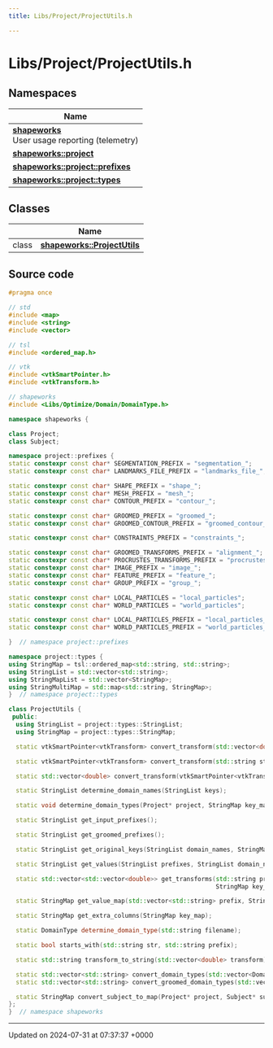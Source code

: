 ```yaml
---
title: Libs/Project/ProjectUtils.h

---
```


# Libs/Project/ProjectUtils.h



## Namespaces

| Name           |
| -------------- |
| **[shapeworks](../Namespaces/namespaceshapeworks.md)** <br>User usage reporting (telemetry)  |
| **[shapeworks::project](../Namespaces/namespaceshapeworks_1_1project.md)**  |
| **[shapeworks::project::prefixes](../Namespaces/namespaceshapeworks_1_1project_1_1prefixes.md)**  |
| **[shapeworks::project::types](../Namespaces/namespaceshapeworks_1_1project_1_1types.md)**  |

## Classes

|                | Name           |
| -------------- | -------------- |
| class | **[shapeworks::ProjectUtils](../Classes/classshapeworks_1_1ProjectUtils.md)**  |




## Source code

```cpp
#pragma once

// std
#include <map>
#include <string>
#include <vector>

// tsl
#include <ordered_map.h>

// vtk
#include <vtkSmartPointer.h>
#include <vtkTransform.h>

// shapeworks
#include <Libs/Optimize/Domain/DomainType.h>

namespace shapeworks {

class Project;
class Subject;

namespace project::prefixes {
static constexpr const char* SEGMENTATION_PREFIX = "segmentation_";
static constexpr const char* LANDMARKS_FILE_PREFIX = "landmarks_file_";

static constexpr const char* SHAPE_PREFIX = "shape_";
static constexpr const char* MESH_PREFIX = "mesh_";
static constexpr const char* CONTOUR_PREFIX = "contour_";

static constexpr const char* GROOMED_PREFIX = "groomed_";
static constexpr const char* GROOMED_CONTOUR_PREFIX = "groomed_contour_";

static constexpr const char* CONSTRAINTS_PREFIX = "constraints_";

static constexpr const char* GROOMED_TRANSFORMS_PREFIX = "alignment_";
static constexpr const char* PROCRUSTES_TRANSFORMS_PREFIX = "procrustes_";
static constexpr const char* IMAGE_PREFIX = "image_";
static constexpr const char* FEATURE_PREFIX = "feature_";
static constexpr const char* GROUP_PREFIX = "group_";

static constexpr const char* LOCAL_PARTICLES = "local_particles";
static constexpr const char* WORLD_PARTICLES = "world_particles";

static constexpr const char* LOCAL_PARTICLES_PREFIX = "local_particles_";
static constexpr const char* WORLD_PARTICLES_PREFIX = "world_particles_";

}  // namespace project::prefixes

namespace project::types {
using StringMap = tsl::ordered_map<std::string, std::string>;
using StringList = std::vector<std::string>;
using StringMapList = std::vector<StringMap>;
using StringMultiMap = std::map<std::string, StringMap>;
}  // namespace project::types

class ProjectUtils {
 public:
  using StringList = project::types::StringList;
  using StringMap = project::types::StringMap;

  static vtkSmartPointer<vtkTransform> convert_transform(std::vector<double> list);

  static vtkSmartPointer<vtkTransform> convert_transform(std::string string);

  static std::vector<double> convert_transform(vtkSmartPointer<vtkTransform> transform);

  static StringList determine_domain_names(StringList keys);

  static void determine_domain_types(Project* project, StringMap key_map);

  static StringList get_input_prefixes();

  static StringList get_groomed_prefixes();

  static StringList get_original_keys(StringList domain_names, StringMap key_map);

  static StringList get_values(StringList prefixes, StringList domain_names, StringMap key_map);

  static std::vector<std::vector<double>> get_transforms(std::string prefix, StringList domain_names,
                                                         StringMap key_map);

  static StringMap get_value_map(std::vector<std::string> prefix, StringMap key_map);

  static StringMap get_extra_columns(StringMap key_map);

  static DomainType determine_domain_type(std::string filename);

  static bool starts_with(std::string str, std::string prefix);

  static std::string transform_to_string(std::vector<double> transform);

  static std::vector<std::string> convert_domain_types(std::vector<DomainType> domain_types);
  static std::vector<std::string> convert_groomed_domain_types(std::vector<DomainType> domain_types);

  static StringMap convert_subject_to_map(Project* project, Subject* subject);
};
}  // namespace shapeworks
```


-------------------------------

Updated on 2024-07-31 at 07:37:37 +0000
